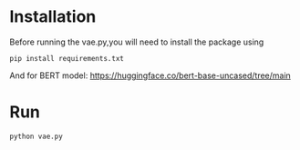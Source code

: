 # Installation
Before running the vae.py,you will need to install the package using

```
pip install requirements.txt
```
And for BERT model: https://huggingface.co/bert-base-uncased/tree/main

# Run

```
python vae.py
```